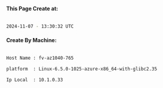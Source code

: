 
   
#### This Page Create at:

```bash

2024-11-07 - 13:30:32 UTC

```

#### Create By Machine:

```bash

Host Name : fv-az1040-765

platform  : Linux-6.5.0-1025-azure-x86_64-with-glibc2.35

Ip Local  : 10.1.0.33

```

